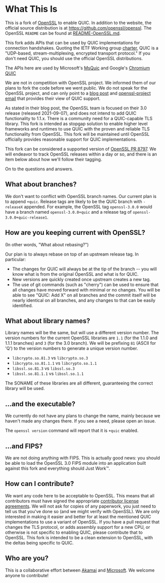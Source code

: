 What This Is
============

This is a fork of [OpenSSL](https://www.openssl.org) to enable QUIC. In addition
to the website, the official source distribution is at
<https://github.com/openssl/openssl>. The OpenSSL `README` can be found at
[README-OpenSSL.md](https://github.com/quictls/openssl/blob/OpenSSL_1_1_1s%2Bquic/README-OpenSSL.md).

This fork adds APIs that can be used by QUIC implementations for connection
handshakes. Quoting the IETF Working group
[charter](https://datatracker.ietf.org/wg/quic/about/), QUIC is a "UDP-based,
stream-multiplexing, encrypted transport protocol." If you don't need QUIC, you
should use the official OpenSSL distributions.

The APIs here are used by Microsoft's
[MsQuic](https://github.com/microsoft/msquic) and Google's
[Chromium QUIC](https://chromium.googlesource.com/chromium/src/+/master/net/quic/)

We are not in competition with OpenSSL project. We informed them of
our plans to fork the code before we went public. We do not speak for the
OpenSSL project, and can only point to a
[blog post](https://www.openssl.org/blog/blog/2020/02/17/QUIC-and-OpenSSL/) and
[openssl-project email](https://github.com/quictls/openssl/discussions/54)
that provides their view of QUIC support.

As stated in their blog post, the OpenSSL team is focused on their 3.0 release
(released 2021-09-07), and does not intend to add QUIC functionality to 1.1.x.
There is a community need for a QUIC-capable TLS library. This fork is intended
as stopgap solution to enable higher level frameworks and runtimes to use QUIC
with the proven and reliable TLS functionality from OpenSSL. This fork will be
maintained until OpenSSL officially provides reasonable support for QUIC
implementations.

This fork can be considered a supported version of
[OpenSSL PR 8797](https://github.com/openssl/openssl/pull/8797).
We will endeavor to track OpenSSL releases within a day or so, and there is an
item below about how we'll follow their tagging.

On to the questions and answers.

What about branches?
--------------------
We don't want to conflict with OpenSSL branch names. Our current plan is to append
`+quic`. Release tags are likely to be the QUIC branch with `-releaseX` appended.
For example, the OpenSSL tag `openssl-3.0.0` would have a branch named
`openssl-3.0.0+quic` and a release tag of `openssl-3.0.0+quic-release1`.

How are you keeping current with OpenSSL?
-----------------------------------------
(In other words, "What about rebasing?")

Our plan is to always rebase on top of an upstream release tag. In particular:
- The changes for QUIC will always be at the tip of the branch -- you will know what
is from the original OpenSSL and what is for QUIC.
- New versions are quickly created once upstream creates a new tag.
- The use of git commands (such as "cherry") can be used to ensure that all changes
have moved forward with minimal or no changes. You will be able to see "QUIC: Add X"
on all branches and the commit itself will be nearly identical on all branches, and
any changes to that can be easily identified.

What about library names?
-------------------------
Library names will be the same, but will use a different version number. The version
numbers for the current OpenSSL libraries are `1.1` (for the 1.1.0 and 1.1.1 branches)
and `3` (for the 3.0 branch). We will be prefixing `81` (ASCII for 'Q') to
the version numbers to generate a unique version number.

- `libcrypto.so.81.3` vs `libcrypto.so.3`
- `libcrypto.so.81.1.1` vs `libcrypto.so.1.1`
- `libssl.so.81.3` vs `libssl.so.3`
- `libssl.so.81.1.1` vs `libssl.so.1.1`

The SONAME of these libraries are all different, guaranteeing the correct library
will be used.

...and the executable?
----------------------
We currently do not have any plans to change the name, mainly because we
haven't made any changes there. If you see a need, please open an issue.

The `openssl version` command will report that it is `+quic` enabled.

...and FIPS?
------------
We are not doing anything with FIPS. This is actually good news: you should
be able to load the OpenSSL 3.0 FIPS module into an application built against
this fork and everything should Just Work&#8482;.

How can I contribute?
---------------------
We want any code here to be acceptable to OpenSSL. This means that all contributors
must have signed the appropriate
[contributor license agreements](https://www.openssl.org/policies/cla.html). We
will not ask for copies of any paperwork, you just need to tell us that you've
done so (and we might verify with OpenSSL). We are only interested in making it
easier and better for at least the mentioned QUIC implementations to use a variant
of OpenSSL. If you have a pull request that changes the TLS protocol, or adds
assembly support for a new CPU, or otherwise is not specific to enabling QUIC,
please contribute that to OpenSSL. This fork is intended to be a clean extension
to OpenSSL, with the deltas being specific to QUIC.

Who are you?
------------
This is a collaborative effort between [Akamai](https://www.akamai.com) and
[Microsoft](https://www.microsoft.com). We welcome anyone to contribute!
